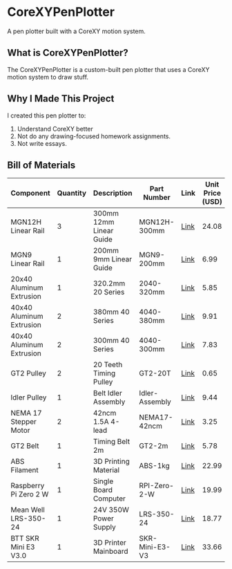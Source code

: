 # CoreXYPenPlotter

A pen plotter built with a CoreXY motion system.

## What is CoreXYPenPlotter?

The CoreXYPenPlotter is a custom-built pen plotter that uses a CoreXY motion system to draw stuff. 

## Why I Made This Project

I created this pen plotter to:
1. Understand CoreXY better
2. Not do any drawing-focused homework assignments. 
3. Not write essays. 

## Bill of Materials
| Component                 | Quantity | Description                 | Part Number         | Link                                                                 | Unit Price (USD) | Individual Cost (USD) | NJ Tax (6.625%) | Total Cost (USD) | Running Total (USD) |
|--------------------------|----------|-----------------------------|---------------------|----------------------------------------------------------------------|------------------|------------------------|------------------|-------------------|----------------------|
| MGN12H Linear Rail       | 3        | 300mm 12mm Linear Guide     | MGN12H-300mm        | [Link](https://www.aliexpress.com/item/1005001234567890/)           | 24.08            | 72.24                  | 4.79             | 77.03             | 77.03                |
| MGN9 Linear Rail         | 1        | 200mm 9mm Linear Guide      | MGN9-200mm          | [Link](https://www.aliexpress.com/item/1005001234567890/)           | 6.99             | 6.99                   | 0.46             | 7.45              | 84.48                |
| 20x40 Aluminum Extrusion | 1        | 320.2mm 20 Series           | 2040-320mm          | [Link](https://www.misumi-ec.com/vona2/detail/110302253830/)        | 5.85             | 5.85                   | 0.39             | 6.24              | 90.72                |
| 40x40 Aluminum Extrusion | 2        | 380mm 40 Series             | 4040-380mm          | [Link](https://www.misumi-ec.com/vona2/detail/110302253830/)        | 9.91             | 19.82                  | 1.31             | 21.13             | 111.85               |
| 40x40 Aluminum Extrusion | 2        | 300mm 40 Series             | 4040-300mm          | [Link](https://www.misumi-ec.com/vona2/detail/110302253830/)        | 7.83             | 15.66                  | 1.04             | 16.70             | 128.55               |
| GT2 Pulley               | 2        | 20 Teeth Timing Pulley      | GT2-20T             | [Link](https://www.aliexpress.com/item/1005001234567890/)           | 0.65             | 1.30                   | 0.09             | 1.39              | 129.94               |
| Idler Pulley             | 1        | Belt Idler Assembly         | Idler-Assembly      | [Link](https://www.aliexpress.us/item/3256808965537800.html)        | 9.44             | 9.44                   | 0.63             | 10.07             | 140.01               |
| NEMA 17 Stepper Motor    | 2        | 42ncm 1.5A 4-lead           | NEMA17-42ncm        | [Link](https://www.aliexpress.com/item/1005001234567890/)           | 3.25             | 6.50                   | 0.43             | 6.93              | 146.94               |
| GT2 Belt                 | 1        | Timing Belt 2m              | GT2-2m              | [Link](https://www.aliexpress.us/item/3256805030553800.html)        | 5.78             | 5.78                   | 0.38             | 6.16              | 153.10               |
| ABS Filament             | 1        | 3D Printing Material        | ABS-1kg             | [Link](https://www.amazon.com/dp/B00WX5TGFU)                         | 22.99            | 22.99                  | 1.52             | 24.51             | 177.61               |
| Raspberry Pi Zero 2 W    | 1        | Single Board Computer       | RPI-Zero-2-W        | [Link](https://www.amazon.com/dp/B0DB2JBD9C)                         | 19.99            | 19.99                  | 1.32             | 21.31             | 198.92               |
| Mean Well LRS-350-24     | 1        | 24V 350W Power Supply       | LRS-350-24          | [Link](https://www.aliexpress.com/item/1005001234567890/)           | 18.77            | 18.77                  | 1.24             | 20.01             | 218.93               |
| BTT SKR Mini E3 V3.0     | 1        | 3D Printer Mainboard        | SKR-Mini-E3-V3      | [Link](https://www.aliexpress.com/item/1005001234567890/)           | 33.66            | 33.66                  | 2.23             | 35.89             | 254.82               |

